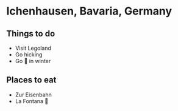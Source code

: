# Ichenhausen, Bavaria, Germany

## Things to do
- Visit Legoland
- Go hicking
- Go :ski: in winter

## Places to eat
- Zur Eisenbahn
- La Fontana :ice_cream:

